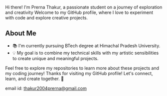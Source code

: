  Hi there! I'm Prerna Thakur, a passionate student on a journey of exploration and creativity
 Welcome to my GitHub profile, where I love to experiment with code and explore creative projects.

 
## About Me
- 📚 I'm currently pursuing BTech degree  at Himachal Pradesh University.
- 💡 My goal is to combine my technical skills with my artistic sensibilities to create unique and meaningful projects.


Feel free to explore my repositories to learn more about these projects and my coding journey!
Thanks for visiting my GitHub profile! Let's connect, learn, and create together. 🚀


email id: thakur2004prerna@gmail.com
